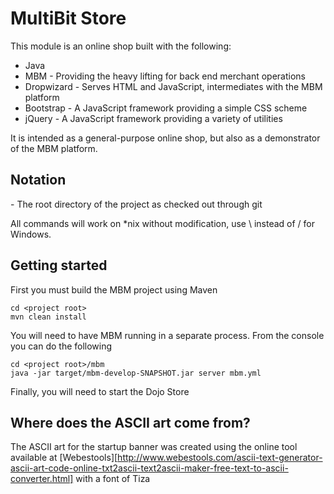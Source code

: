 # MultiBit Store

This module is an online shop built with the following:

* Java
* MBM - Providing the heavy lifting for back end merchant operations
* Dropwizard - Serves HTML and JavaScript, intermediates with the MBM platform
* Bootstrap - A JavaScript framework providing a simple CSS scheme
* jQuery - A JavaScript framework providing a variety of utilities

It is intended as a general-purpose online shop, but also as a demonstrator of the MBM platform.

## Notation

<project root> - The root directory of the project as checked out through git

All commands will work on *nix without modification, use \ instead of / for Windows.

## Getting started

First you must build the MBM project using Maven

    cd <project root>
    mvn clean install

You will need to have MBM running in a separate process. From the console you can do the following

    cd <project root>/mbm
    java -jar target/mbm-develop-SNAPSHOT.jar server mbm.yml

Finally, you will need to start the Dojo Store

## Where does the ASCII art come from?

The ASCII art for the startup banner was created using the online tool available at
[Webestools][http://www.webestools.com/ascii-text-generator-ascii-art-code-online-txt2ascii-text2ascii-maker-free-text-to-ascii-converter.html]
with a font of Tiza